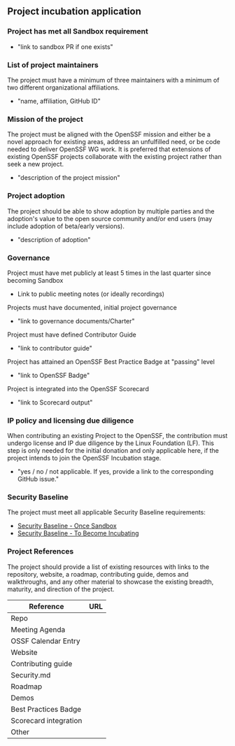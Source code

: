## Project incubation application

### Project has met all Sandbox requirement
  * "link to sandbox PR if one exists"
    
### List of project maintainers
The project must have a minimum of three maintainers with a minimum of two different organizational affiliations.
  * "name, affiliation, GitHub ID"

### Mission of the project
The project must be aligned with the OpenSSF mission and either be a novel approach for existing areas, address an unfulfilled need, or be code needed to deliver OpenSSF WG work. It is preferred that extensions of existing OpenSSF projects collaborate with the existing project rather than seek a new project.
  * "description of the project mission"

### Project adoption
The project should be able to show adoption by multiple parties and the adoption's value to the open source community and/or end users (may include adoption of beta/early versions).
  * "description of adoption"

### Governance
Project must have met publicly at least 5 times in the last quarter since becoming Sandbox
  * Link to public meeting notes (or ideally recordings)

Projects must have documented, initial project governance
  * "link to governance documents/Charter"

Project must have defined Contributor Guide
  * "link to contributor guide"

Project has attained an OpenSSF Best Practice Badge at "passing" level
  * "link to OpenSSF Badge"

Project is integrated into the OpenSSF Scorecard
  * "link to Scorecard output"

### IP policy and licensing due diligence
When contributing an existing Project to the OpenSSF, the contribution must undergo license and IP due diligence by the Linux Foundation (LF). This step is only needed for the initial donation and only applicable here, if the project intends to join the OpenSSF Incubation stage.
  * "yes / no / not applicable. If yes, provide a link to the corresponding GitHub issue."

### Security Baseline

The project must meet all applicable Security Baseline requirements:
 * [Security Baseline - Once Sandbox](https://github.com/ossf/tac/blob/main/process/security_baseline.md#security-baseline---once-sandbox)
 * [Security Baseline - To Become Incubating](https://github.com/ossf/tac/blob/main/process/security_baseline.md#security-baseline---to-become-incubating)

### Project References
The project should provide a list of existing resources with links to the repository, website, a roadmap, contributing guide, demos and walkthroughs, and any other material to showcase the existing breadth, maturity, and direction of the project.

 Reference           | URL |
|---------------------|-----|
| Repo                  |     |
| Meeting Agenda        |     |
| OSSF Calendar Entry   |     |
| Website               |     |
| Contributing guide    |     |
| Security.md           |     |
| Roadmap               |     |
| Demos                 |     |
| Best Practices Badge  |     |
| Scorecard integration |     |
| Other                 |     |
